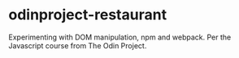 # odinproject-restaurant
Experimenting with DOM manipulation, npm and webpack. Per the Javascript course from The Odin Project.
